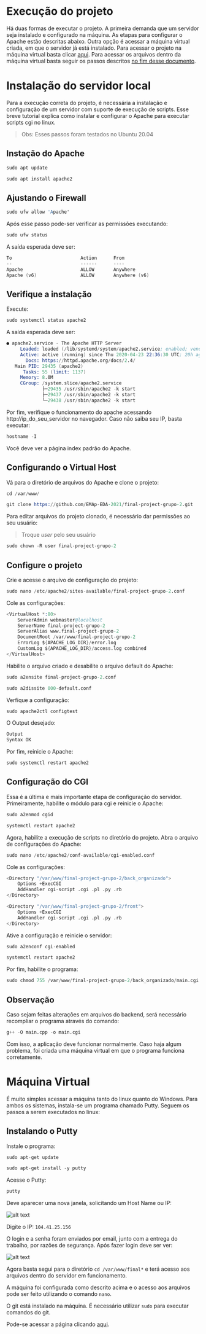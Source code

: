 # Execução do projeto
Há duas formas de executar o projeto. A primeira demanda que um servidor seja instalado e configurado na máquina. As etapas para configurar o Apache estão descritas abaixo. Outra opção é acessar a máquina virtual criada, em que o servidor já está instalado. Para acessar o projeto na máquina virtual basta clicar [aqui](http://104.41.25.156/front/). Para acessar os arquivos dentro da máquina virtual basta seguir os passos descritos [no fim desse documento](https://github.com/EMAp-EDA-2021/final-project-grupo-2/blob/main/auxiliares/servidor.md#máquina-virtual).



# Instalação do servidor local 

Para a execução correta do projeto, é necessária a instalação e configuração de um servidor com suporte de execução de scripts. Esse breve tutorial explica como instalar e configurar o Apache para executar scripts cgi no linux.

> Obs: Esses passos foram testados no Ubuntu 20.04

## Instação do Apache

```s
sudo apt update

sudo apt install apache2
```

## Ajustando o Firewall 

```s
sudo ufw allow 'Apache'
```

Após esse passo pode-ser verificar as permissões executando:

```s
sudo ufw status
```

A saída esperada deve ser:
```s
To                         Action      From
--                         ------      ----
Apache                     ALLOW       Anywhere   
Apache (v6)                ALLOW       Anywhere (v6)   
```

## Verifique a instalação

Execute:

```s
sudo systemctl status apache2
```

A saída esperada deve ser:
```s
● apache2.service - The Apache HTTP Server
     Loaded: loaded (/lib/systemd/system/apache2.service; enabled; vendor preset: enabled)
     Active: active (running) since Thu 2020-04-23 22:36:30 UTC; 20h ago
       Docs: https://httpd.apache.org/docs/2.4/
   Main PID: 29435 (apache2)
      Tasks: 55 (limit: 1137)
     Memory: 8.0M
     CGroup: /system.slice/apache2.service
             ├─29435 /usr/sbin/apache2 -k start
             ├─29437 /usr/sbin/apache2 -k start
             └─29438 /usr/sbin/apache2 -k start 
```

Por fim, verifique o funcionamento do apache acessando http://ip_do_seu_servidor no navegador.
Caso não saiba seu IP, basta executar:

```s
hostname -I
```

Você deve ver a página index padrão do Apache. 

## Configurando o Virtual Host

Vá para o diretório de arquivos do Apache e clone o projeto:

```s
cd /var/www/

git clone https://github.com/EMAp-EDA-2021/final-project-grupo-2.git
```

Para editar arquivos do projeto clonado, é necessário dar permissões ao seu usuário:

> Troque *user* pelo seu usuário

```s
sudo chown -R user final-project-grupo-2 
```

## Configure o projeto

Crie e acesse o arquivo de configuração do projeto:

```s
sudo nano /etc/apache2/sites-available/final-project-grupo-2.conf
```

Cole as configurações:

```s
<VirtualHost *:80>
    ServerAdmin webmaster@localhost
    ServerName final-project-grupo-2
    ServerAlias www.final-project-grupo-2
    DocumentRoot /var/www/final-project-grupo-2
    ErrorLog ${APACHE_LOG_DIR}/error.log
    CustomLog ${APACHE_LOG_DIR}/access.log combined
</VirtualHost>
```

Habilite o arquivo criado e desabilite o arquivo default do Apache:

```s
sudo a2ensite final-project-grupo-2.conf

sudo a2dissite 000-default.conf
```
Verfique a configuração:
```s
sudo apache2ctl configtest
```

O Output desejado:

```s
Output
Syntax OK
```

Por fim, reinicie o Apache:

```s
sudo systemctl restart apache2
```

## Configuração do CGI

Essa é a última e mais importante etapa de configuração do servidor. 
Primeiramente, habilite o módulo para cgi e reinicie o Apache:

```s
sudo a2enmod cgid

systemctl restart apache2
```

Agora, habilite a execução de scripts no diretório do projeto. 
Abra o arquivo de configurações do Apache:

```s
sudo nano /etc/apache2/conf-available/cgi-enabled.conf
```

Cole as configurações:

```s
<Directory "/var/www/final-project-grupo-2/back_organizado">
    Options +ExecCGI
    AddHandler cgi-script .cgi .pl .py .rb
</Directory>

<Directory "/var/www/final-project-grupo-2/front">
    Options +ExecCGI
    AddHandler cgi-script .cgi .pl .py .rb
</Directory>
```

Ative a configuração e reinicie o servidor:

```s
sudo a2enconf cgi-enabled

systemctl restart apache2
```

Por fim, habilite o programa:

```s
sudo chmod 755 /var/www/final-project-grupo-2/back_organizado/main.cgi
```

## Observação
Caso sejam feitas alterações em arquivos do backend, será necessário recompliar o programa através do comando:

```s
g++ -O main.cpp -o main.cgi
```

Com isso, a aplicação deve funcionar normalmente. 
Caso haja algum problema, foi criada uma máquina virtual em que o programa funciona corretamente. 

# Máquina Virtual

É muito simples acessar a máquina tanto do linux quanto do Windows. Para ambos os sistemas, instala-se um programa chamado Putty. Seguem os passos a serem executados no linux:

## Instalando o Putty

Instale o programa:
```s
sudo apt-get update

sudo apt-get install -y putty
```
Acesse o Putty:

```s
putty
```

Deve aparecer uma nova janela, solicitando um Host Name ou IP:

![alt text](putty_screen.png)

Digite o IP:  `104.41.25.156`

O login e a senha foram enviados por email, junto com a entrega do trabalho, por razões de segurança. Após fazer login deve ser ver:

![alt text](afterlogin.png)

Agora basta segui para o diretório `cd /var/www/final*` e terá acesso aos arquivos dentro do servidor em funcionamento.

A máquina foi configurada como descrito acima e o acesso aos arquivos pode ser feito utilizando o comando `nano`. 

O git está instalado na máquina. É necessário utilizar `sudo`  para executar comandos do git. 

Pode-se acessar a página clicando [aqui](http://104.41.25.156/front/).

